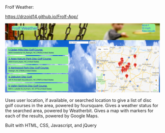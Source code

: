 Frolf Weather:

https://drzoid14.github.io/Frolf-App/

![screenshot](https://github.com/drzoid14/Frolf-App/blob/master/Frolf-App_screenshot.PNG "Screenshot")

Uses user location, if available, or searched location to give a list of disc golf courses in the area, powered by foursquare.
Gives a weather status for the searched area, powered by Weatherbit.
Gives a map with markers for each of the results, powered by Google Maps.

Built with HTML, CSS, Javascript, and jQuery
